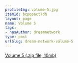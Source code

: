 ```yaml
---
profileImg: volume-5.jpg
itemId: bcpqoact7dh
layout: page
name: Volume 5
tags:
- hasAuthor: dreamnetwork
type: post
urlSlug: dream-network-volume-5
---
```

<a href="../files/Volume_5.zip" download>Volume 5 (.zip file, 10mb)</a>